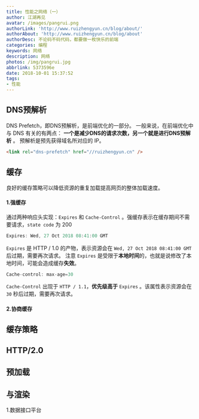 ```yaml
---
title: 性能之网络（一）
author: 江湖再见
avatar: /images/pangrui.png
authorLink: 'http://www.ruizhengyun.cn/blog/about/'
authorAbout: 'http://www.ruizhengyun.cn/blog/about'
authorDesc: 不论码不码代码，都要做一枚快乐的前端
categories: 编程
keywords: 网络
description: 网络
photos: /img/pangrui.jpg
abbrlink: 5373596e
date: 2018-10-01 15:37:52
tags:
- 性能
---
```


## DNS预解析
DNS Prefetch，即DNS预解析，是前端优化的一部分。
一般来说，在前端优化中与 DNS 有关的有两点： **一个是减少DNS的请求次数，另一个就是进行DNS预解析** 。
预解析是预先获得域名所对应的 IP。

```html
<link rel="dns-prefetch" href="//ruizhengyun.cn" />
```

## 缓存
良好的缓存策略可以降低资源的重复加载提高网页的整体加载速度。

#### 1.强缓存
通过两种响应头实现：`Expires` 和 `Cache-Control` 。强缓存表示在缓存期间不需要请求，`state code` 为 200

```javascript
Expires: Wed, 27 Oct 2018 08:41:00 GMT
```
`Expires` 是 HTTP / 1.0 的产物，表示资源会在 `Wed, 27 Oct 2018 08:41:00 GMT` 后过期，需要再次请求。
注意 `Expires` 是受限于**本地时间**的，也就是说修改了本地时间，可能会造成缓存**失效**。

```javascript
Cache-control: max-age=30
```

`Cache-Control` 出现于 `HTTP / 1.1`，**优先级高于** `Expires` 。该属性表示资源会在 `30` 秒后过期，需要再次请求。


#### 2.协商缓存

## 缓存策略

## HTTP/2.0

## 预加载

## 与渲染


1.数据接口平台